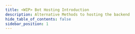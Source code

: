 ```yaml
---
title: <WIP> Bot Hosting Introduction
description: Alternative Methods to hosting the backend
hide_table_of_contents: false
sidebar_position: 1
---
```

